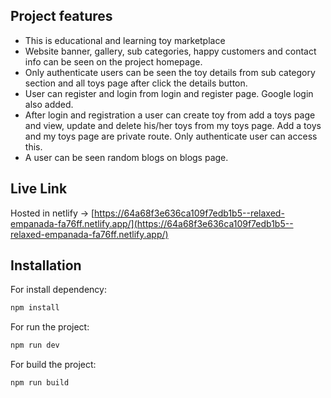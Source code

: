 ## Project features

- This is educational and learning toy marketplace
- Website banner, gallery, sub categories, happy customers and contact info can be seen on the project homepage.
- Only authenticate users can be seen the toy details from sub category section and all toys page after click the details button.
- User can register and login from login and register page. Google login also added.
- After login and registration a user can create toy from add a toys page and view, update and delete his/her toys from my toys page. Add a toys and my toys page are private route. Only authenticate user can access this.
- A user can be seen random blogs on blogs page.

## Live Link

Hosted in netlify -> [https://64a68f3e636ca109f7edb1b5--relaxed-empanada-fa76ff.netlify.app/](https://64a68f3e636ca109f7edb1b5--relaxed-empanada-fa76ff.netlify.app/)

## Installation

For install dependency:

```sh
npm install
```

For run the project:

```sh
npm run dev
```

For build the project:

```sh
npm run build
```
